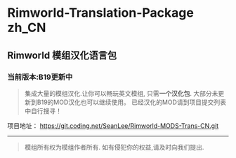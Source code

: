 # Rimworld-Translation-Package zh_CN
## Rimworld 模组汉化语言包
### 当前版本:B19更新中
> 集成大量的模组汉化.让你可以畅玩英文模组, 只需**一个汉化包**.
大部分未更新到B19的MOD汉化也可以继续使用。
已经汉化的MOD请到项目提交列表中自行搜寻！

项目地址：
https://git.coding.net/SeanLee/Rimworld-MODS-Trans-CN.git

----------

>模组所有权为模组作者所有.
如有侵犯你的权益,请及时向我们提出.

